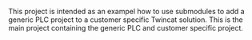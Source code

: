 This project is intended as an exampel how to use submodules to add a generic PLC project to a customer specific Twincat solution.
This is the main project containing the generic PLC and customer specific project.
